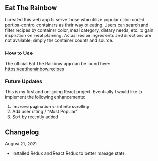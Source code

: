 ## Eat The Rainbow

I created this web app to serve those who utilize popular color-coded portion-control containers as their way of eating. Users can search and filter recipes by container color, meal category, dietary needs, etc. to gain inspiration on meal planning. Actual recipe ingredients and directions are not available; simply the container counts and source.

### How to Use

The official Eat The Rainbow app can be found here: https://eattherainbow.recipes

### Future Updates

This is my first and on-going React project. Eventually I would like to implement the following enhancements:

1. Improve pagination or infinite scrolling
2. Add user rating / "Most Popular"
3. Sort by recently added

## Changelog

August 21, 2021

* Installed Redux and React Redux to better manage state.